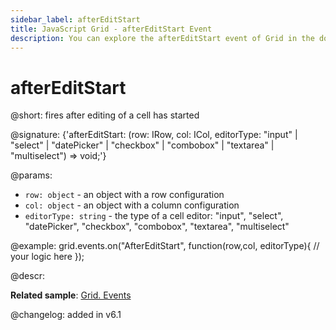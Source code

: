 ```yaml
---
sidebar_label: afterEditStart
title: JavaScript Grid - afterEditStart Event 
description: You can explore the afterEditStart event of Grid in the documentation of the DHTMLX JavaScript UI library. Browse developer guides and API reference, try out code examples and live demos, and download a free 30-day evaluation version of DHTMLX Suite 7.
---
```


# afterEditStart

@short: fires after editing of a cell has started

@signature: {'afterEditStart: (row: IRow, col: ICol, editorType: "input" | "select" | "datePicker" | "checkbox" | "combobox" | "textarea" | "multiselect") => void;'}

@params:
- `row: object` - an object with a row configuration
- `col: object` - an object with a column configuration
- `editorType: string` - the type of a cell editor: "input", "select", "datePicker", "checkbox", "combobox", "textarea", "multiselect"

@example:
grid.events.on("AfterEditStart", function(row,col, editorType){
	// your logic here
});

@descr:

**Related sample**: [Grid. Events](https://snippet.dhtmlx.com/9zeyp4ds)

@changelog: added in v6.1
